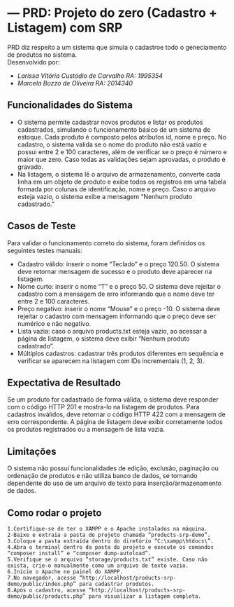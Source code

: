 # — PRD: Projeto do zero (Cadastro + Listagem) com SRP
PRD diz respeito a um sistema que simula o cadastroe todo o geneciamento de produtos no sistema.  
Desenvolvido por:
- *Larissa Vitória Custódio de Carvalho RA: 1995354*
- *Marcela Buzzo de Oliveira RA: 2014340*
## Funcionalidades do Sistema
  - O sistema permite cadastrar novos produtos e listar os produtos cadastrados, simulando o funcionamento básico de um sistema de estoque. Cada produto é composto pelos atributos id, nome e preço.
No cadastro, o sistema valida se o nome do produto não está vazio e possui entre 2 e 100 caracteres, além de verificar se o preço é número e maior que zero. Caso todas as validações sejam aprovadas, o produto é gravado.
  - Na listagem, o sistema lê o arquivo de armazenamento, converte cada linha em um objeto de produto e exibe todos os registros em uma tabela formada por colunas de identificação, nome e preço. Caso o arquivo esteja vazio, o sistema exibe a mensagem “Nenhum produto cadastrado.”


## Casos de Teste 
Para validar o funcionamento correto do sistema, foram definidos os seguintes testes manuais:
- Cadastro válido: inserir o nome “Teclado” e o preço 120.50. O sistema deve retornar mensagem de sucesso e o produto deve aparecer na listagem.
- Nome curto: inserir o nome “T” e o preço 50. O sistema deve rejeitar o cadastro com a mensagem de erro informando que o nome deve ter entre 2 e 100 caracteres.
- Preço negativo: inserir o nome “Mouse” e o preço -10. O sistema deve rejeitar o cadastro com mensagem informando que o preço deve ser numérico e não negativo.
- Lista vazia: caso o arquivo products.txt esteja vazio, ao acessar a página de listagem, o sistema deve exibir “Nenhum produto cadastrado”.
- Múltiplos cadastros: cadastrar três produtos diferentes em sequência e verificar se aparecem na listagem com IDs incrementais (1, 2, 3).
  
## Expectativa de Resultado
Se um produto for cadastrado de forma válida, o sistema deve responder com o código HTTP 201 e mostra-lo na listagem de produtos. Para cadastros inválidos, deve retornar o código HTTP 422 com a mensagem de erro correspondente. A página de listagem deve exibir corretamente todos os produtos registrados ou a mensagem de lista vazia.

## Limitações
O sistema não possui funcionalidades de edição, exclusão, paginação ou ordenação de produtos e não utiliza banco de dados, se tornando dependente do uso de um arquivo de texto para inserção/armazenamento de dados.

## Como rodar o projeto
```
1.Certifique-se de ter o XAMPP e o Apache instalados na máquina.
2-Baixe e extraia a pasta do projeto chamada “products-srp-demo”.
3.Coloque a pasta extraída dentro do diretório “C:\xampp\htdocs\”.
4.Abra o terminal dentro da pasta do projeto e execute os comandos “composer install” e “composer dump-autoload”.
5.Verifique se o arquivo “storage/products.txt” existe. Caso não exista, crie-o manualmente como um arquivo de texto vazio.
6.Inicie o Apache no painel do XAMPP.
7.No navegador, acesse “http://localhost/products-srp-demo/public/index.php” para cadastrar produtos.
8.Após o cadastro, acesse “http://localhost/products-srp-demo/public/products.php” para visualizar a listagem completa.
```






